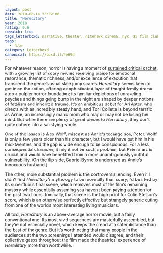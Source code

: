 ```yaml
---
layout: post 
date: 2018-06-14 23:59:00
title: "Hereditary"
year: 2018
rating: 0.6
rewatch: true
tags_letterboxd: narrative, theater, nitehawk cinema, nyc, $5 film club
tags:
  - film
category: Letterboxd
canonical: https://boxd.it/te69d
---
```


For whatever reason, horror is having a moment of [sustained critical cachet](https://www.nytimes.com/2018/06/07/movies/hereditary-horror-movies.html), with a growing list of scary movies receiving praise for emotional resonance, thematic richness, and/or excellence of execution that transcend the genre’s usual stale jump scares. <cite>Hereditary</cite> seems keen to get in on the action, offering a sophisticated layer of fraught family drama atop a pulpier horror foundation; its familiar depictions of unraveling psyches and things going bump in the night are shaped by deeper notions of fatalism and inherited trauma. It’s an ambitious debut for Ari Aster, who directs with an incredibly steady hand, and Toni Collette is beyond terrific as Annie, an increasingly manic mom who may or may not be losing her mind. But while there are plenty of great pieces to <cite>Hereditary</cite>, they don’t quite cohere into a satisfying whole.

One of the issues is Alex Wolff, miscast as Annie’s teenage son, Peter. Wolff is only a few years older than his character, but I would have put him in his mid-twenties, and the gap is wide enough to be conspicuous. For a less consequential character, it might not be such a problem, but Peter’s arc is crucial and would have benefitted from a more unambiguously youthful vulnerability. (On the flip side, Gabriel Byrne is underused as Annie’s innocuous husband.)

The other, more substantial problem is the controversial ending. Even if I didn’t find <cite>Hereditary</cite>’s mythology to be more silly than scary, I’d be irked by its superfluous final scene, which removes most of the film’s remaining mystery while essentially assuming you haven’t been paying attention for the past two hours. Ironically, that scene is the high point for Colin Stetson’s score, which is an otherwise perfectly effective but strangely generic outing from one of the world’s most interesting living musicians.

All told, <cite>Hereditary</cite> is an above-average horror movie, but a fairly conventional one. Its most vivid sequences are masterfully assembled, but they’re not especially novel, which keeps the dread at a safer distance than the best of the genre. But it’s worth noting that many people in the audiences at the two screenings I attended would disagree, and their collective gasps throughout the film made the theatrical experience of <cite>Hereditary</cite> more than worthwhile.